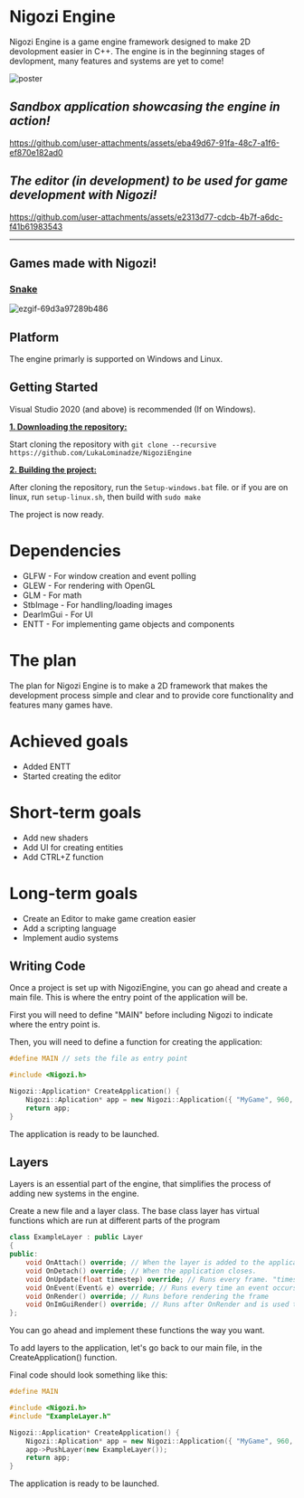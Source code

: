 # Nigozi Engine

Nigozi Engine is a game engine framework designed to make 2D devolopment easier in C++. The engine is in the beginning stages of devlopment, many features and systems are yet to come!

![poster](https://github.com/user-attachments/assets/90d53fd3-baf6-422a-8be8-be63c046fb53)

## ___Sandbox application showcasing the engine in action!___

https://github.com/user-attachments/assets/eba49d67-91fa-48c7-a1f6-ef870e182ad0

## ___The editor (in development) to be used for game development with Nigozi!___

https://github.com/user-attachments/assets/e2313d77-cdcb-4b7f-a6dc-f41b61983543

***

## Games made with Nigozi!

### [Snake](https://github.com/LukaLominadze/Snake)

![ezgif-69d3a97289b486](https://github.com/user-attachments/assets/b5d94891-0b45-4b71-8d2a-e476bc2d7916)

## Platform
The engine primarly is supported on Windows and Linux.

## Getting Started
Visual Studio 2020 (and above) is recommended (If on Windows).

<ins>**1. Downloading the repository:**</ins>

Start cloning the repository with ```git clone --recursive https://github.com/LukaLominadze/NigoziEngine```

<ins>**2. Building the project:**</ins>

After cloning the repository, run the ```Setup-windows.bat``` file.
or if you are on linux, run ```setup-linux.sh```, then build with ```sudo make```

The project is now ready.

# Dependencies
- GLFW - For window creation and event polling
- GLEW - For rendering with OpenGL
- GLM - For math
- StbImage - For handling/loading images
- DearImGui - For UI
- ENTT - For implementing game objects and components

# The plan
The plan for Nigozi Engine is to make a 2D framework that makes the development process simple and clear and to provide core functionality and features many games have.

# Achieved goals
- Added ENTT
- Started creating the editor

# Short-term goals
- Add new shaders
- Add UI for creating entities
- Add CTRL+Z function

# Long-term goals
- Create an Editor to make game creation easier
- Add a scripting language
- Implement audio systems

## Writing Code
Once a project is set up with NigoziEngine, you can go ahead and create a main file. This is where the entry point of the application will be.

First you will need to define "MAIN" before including Nigozi to indicate where the entry point is.

Then, you will need to define a function for creating the application:
```cpp
#define MAIN // sets the file as entry point

#include <Nigozi.h>

Nigozi::Application* CreateApplication() {
	Nigozi::Aplication* app = new Nigozi::Application({ "MyGame", 960, 540, true, false });
	return app;
}
```

The application is ready to be launched.

## Layers
Layers is an essential part of the engine, that simplifies the process of adding new systems in the engine.

Create a new file and a layer class.
The base class layer has virtual functions which are run at different parts of the program
```cpp
class ExampleLayer : public Layer
{
public:
	void OnAttach() override; // When the layer is added to the application
	void OnDetach() override; // When the application closes.
	void OnUpdate(float timestep) override; // Runs every frame. "timestep" represents time between the frames (delta time)
	void OnEvent(Event& e) override; // Runs every time an event occurs: mouse click, scroll, key press, release, etc.
	void OnRender() override; // Runs before rendering the frame
	void OnImGuiRender() override; // Runs after OnRender and is used to draw UI.
};
```

You can go ahead and implement these functions the way you want.

To add layers to the application, let's go back to our main file, in the CreateApplication() function.

Final code should look something like this:
```cpp
#define MAIN

#include <Nigozi.h>
#include "ExampleLayer.h"

Nigozi::Application* CreateApplication() {
	Nigozi::Aplication* app = new Nigozi::Application({ "MyGame", 960, 540, true, false });
	app->PushLayer(new ExampleLayer());
	return app;
}
```

The application is ready to be launched.
